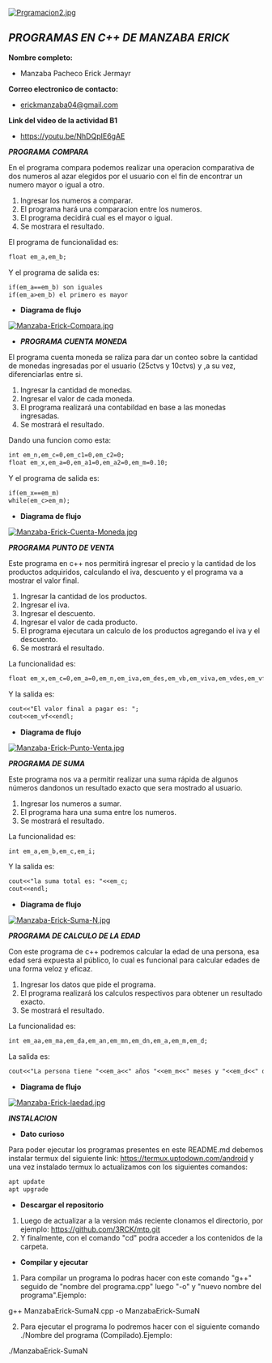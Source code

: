 [![Prgramacion2.jpg](https://i.postimg.cc/t4LKvfMn/Prgramacion2.jpg)](https://postimg.cc/K1DpR9Fm)





## *PROGRAMAS EN C++ DE  MANZABA ERICK*
**Nombre completo:**

- Manzaba Pacheco Erick Jermayr 

**Correo electronico de contacto:**

- erickmanzaba04@gmail.com

**Link del video de la actividad B1**

- https://youtu.be/NhDQpIE6gAE

***PROGRAMA COMPARA***

En el programa compara podemos realizar una operacion comparativa de dos numeros al azar elegidos por el usuario con el fin de encontrar un numero mayor o igual a otro.

1. Ingresar los numeros a comparar.
2. El programa hará una comparacion entre los numeros.
3. El programa decidirá cual es el mayor o igual.
4. Se mostrara el resultado.

El programa de funcionalidad es: 
```md
float em_a,em_b; 
```
Y el programa de salida es:
```md
if(em_a==em_b) son iguales
if(em_a>em_b) el primero es mayor
```

- **Diagrama de flujo**

[![Manzaba-Erick-Compara.jpg](https://i.postimg.cc/Nfs1hjHR/Manzaba-Erick-Compara.jpg)](https://postimg.cc/K4WKBFQY)







- ***PROGRAMA CUENTA MONEDA***

El programa cuenta moneda se raliza para dar un conteo sobre la cantidad de monedas ingresadas por el usuario (25ctvs y 10ctvs) y ,a su vez, diferenciarlas entre si. 

1. Ingresar la cantidad de monedas.
2. Ingresar el valor de cada moneda.
3. El programa realizará una contabildad en base a las monedas ingresadas.
4. Se mostrará el resultado.

Dando una funcion como esta:
```md
int em_n,em_c=0,em_c1=0,em_c2=0;
float em_x,em_a=0,em_a1=0,em_a2=0,em_m=0.10;
```
Y el programa de salida es:
```md
if(em_x==em_m)
while(em_c>em_m);
```
- **Diagrama de flujo**

[![Manzaba-Erick-Cuenta-Moneda.jpg](https://i.postimg.cc/bJ6qsgmy/Manzaba-Erick-Cuenta-Moneda.jpg)](https://postimg.cc/JDBfFNwv)








***PROGRAMA PUNTO DE VENTA***

Este programa en c++ nos permitirá ingresar el precio y la cantidad de los productos adquiridos, calculando el iva, descuento y el programa va a mostrar el valor final.

1. Ingresar la cantidad de los productos.
2. Ingresar el iva.
3. Ingresar el descuento.
4. Ingresar el valor de cada producto.
5. El programa ejecutara un calculo de los productos agregando el iva y el descuento.
6. Se mostrará el resultado.

La funcionalidad es:
```md
float em_x,em_c=0,em_a=0,em_n,em_iva,em_des,em_vb,em_viva,em_vdes,em_vf;
```
Y la salida es:
```md
cout<<"El valor final a pagar es: ";
cout<<em_vf<<endl;
```
- **Diagrama de flujo**

[![Manzaba-Erick-Punto-Venta.jpg](https://i.postimg.cc/d06YxnP2/Manzaba-Erick-Punto-Venta.jpg)](https://postimg.cc/CZRXZGK5)







***PROGRAMA DE SUMA***

Este programa nos va a permitir realizar una suma rápida de algunos números dandonos un resultado exacto que sera mostrado al usuario.

1. Ingresar los numeros a sumar.
2. El programa hara una suma entre los numeros.
3. Se mostrará el resultado.

La funcionalidad es:
```md
int em_a,em_b,em_c,em_i;
```
Y la salida es:
```md
cout<<"la suma total es: "<<em_c;
cout<<endl;
```
- **Diagrama de flujo**

[![Manzaba-Erick-Suma-N.jpg](https://i.postimg.cc/mr8vwDCV/Manzaba-Erick-Suma-N.jpg)](https://postimg.cc/VS0Zsz7b)





***PROGRAMA DE CALCULO DE LA EDAD***

Con este programa de c++ podremos calcular la edad de una persona, esa edad será expuesta al público, lo cual es funcional para calcular edades de una forma veloz y eficaz.

1. Ingresar los datos que pide el programa.
2. El programa realizará los calculos respectivos para obtener un resultado exacto.
3. Se mostrará el resultado.

La funcionalidad es:
```md
int em_aa,em_ma,em_da,em_an,em_mn,em_dn,em_a,em_m,em_d;
```
La salida es:
```md
cout<<"La persona tiene "<<em_a<<" años "<<em_m<<" meses y "<<em_d<<" dias ";
```
- **Diagrama de flujo**

[![Manzaba-Erick-laedad.jpg](https://i.postimg.cc/rmsvYk9T/Manzaba-Erick-laedad.jpg)](https://postimg.cc/R6rsN28p)






***INSTALACION***

- **Dato curioso**

Para poder ejecutar los programas presentes en este README.md debemos instalar termux del siguiente link: https://termux.uptodown.com/android y una vez instalado termux lo actualizamos con los siguientes comandos:

```md
apt update 
apt upgrade
```
- **Descargar el repositorio**

1. Luego de actualizar a la version más reciente clonamos el directorio, por ejemplo: https://github.com/3RCK/mtp.git 
2. Y finalmente, con el comando "cd" podra acceder a los contenidos de la carpeta.

- **Compilar y ejecutar**
1. Para compilar un programa lo podras hacer con este comando "g++" seguido de "nombre del programa.cpp" luego "-o" y "nuevo nombre del programa".Ejemplo:

g++ ManzabaErick-SumaN.cpp -o ManzabaErick-SumaN

2. Para ejecutar el programa lo podremos hacer con el siguiente comando ./Nombre del programa (Compilado).Ejemplo:

./ManzabaErick-SumaN
